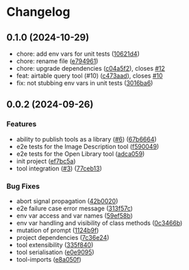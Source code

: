 # Changelog

## 0.1.0 (2024-10-29)

- chore: add env vars for unit tests ([10621d4](https://github.com/i-am-bee/bee-community-tools/commit/10621d4))
- chore: rename file ([e794961](https://github.com/i-am-bee/bee-community-tools/commit/e794961))
- chore: upgrade dependencies ([c04a5f2](https://github.com/i-am-bee/bee-community-tools/commit/c04a5f2)), closes [#12](https://github.com/i-am-bee/bee-community-tools/issues/12)
- feat: airtable query tool (#10) ([c473aad](https://github.com/i-am-bee/bee-community-tools/commit/c473aad)), closes [#10](https://github.com/i-am-bee/bee-community-tools/issues/10)
- fix: not stubbing env vars in unit tests ([3016ba6](https://github.com/i-am-bee/bee-community-tools/commit/3016ba6))

## 0.0.2 (2024-09-26)

### Features

- ability to publish tools as a library ([#6](https://github.com/i-am-bee/bee-community-tools/issues/6)) ([67b6664](https://github.com/i-am-bee/bee-community-tools/commit/67b6664b829562a996adaa47089d7f6ec399fe5e))
- e2e tests for the Image Description tool ([f590049](https://github.com/i-am-bee/bee-community-tools/commit/f5900497b84fb23b17ab47d9eabe178061c946a7))
- e2e tests for the Open Library tool ([adca059](https://github.com/i-am-bee/bee-community-tools/commit/adca059fd71ebd56497b4ce078c080b6fbcd8ce4))
- init project ([ef7bc5a](https://github.com/i-am-bee/bee-community-tools/commit/ef7bc5a3b3fdf974d86e9aaed89a25385d6c3317))
- tool integration ([#3](https://github.com/i-am-bee/bee-community-tools/issues/3)) ([77ceb13](https://github.com/i-am-bee/bee-community-tools/commit/77ceb1366b14fcbbf42f62b1b3b4b42472c1da83))

### Bug Fixes

- abort signal propagation ([42b0020](https://github.com/i-am-bee/bee-community-tools/commit/42b0020aae80490e735de9d863d731d767bb9d26))
- e2e failure case error message ([313f57c](https://github.com/i-am-bee/bee-community-tools/commit/313f57c42605ed8bed4ba86ebc879a1af5e98b09))
- env var access and var names ([59ef58b](https://github.com/i-am-bee/bee-community-tools/commit/59ef58bc1290b2e8a5bfdfc5c3a6e35a3a33343f))
- env var handling and visibility of class methods ([0c3466b](https://github.com/i-am-bee/bee-community-tools/commit/0c3466b54149d6e2d6ab787af53e4ab388f6c77a))
- mutation of prompt ([1124b9f](https://github.com/i-am-bee/bee-community-tools/commit/1124b9f9b26efbacd2da24a162d898941950e43c))
- project dependencies ([7c36e24](https://github.com/i-am-bee/bee-community-tools/commit/7c36e24569212ea7366f8db548a03986e138019d))
- tool extensibility ([335f840](https://github.com/i-am-bee/bee-community-tools/commit/335f84097a0ca1e6fd13ed8f1cda466c1e2c335e))
- tool serialisation ([e0e9095](https://github.com/i-am-bee/bee-community-tools/commit/e0e9095073040cd4545e27671e1322ea670964ba))
- tool-imports ([e8a050f](https://github.com/i-am-bee/bee-community-tools/commit/e8a050f6ed74cec00dec12172809c5298eb71f91))
